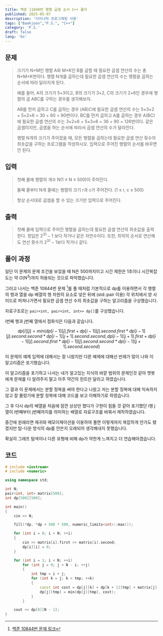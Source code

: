 ```yaml
---
title: 백준 11049번 행렬 곱셈 순서 C++ 풀이
published: 2025-05-07
description: '다이나믹 프로그래밍 사용'
tags: ["Baekjoon","P.S.", "C++"]
category: 'P.S.'
draft: false 
lang: 'ko'
---
```


## 문제
>
> 크기가 N×M인 행렬 A와 M×K인 B를 곱할 때 필요한 곱셈 연산의 수는 총 N×M×K번이다. 행렬 N개를 곱하는데 필요한 곱셈 연산의 수는
> 행렬을 곱하는 순서에 따라 달라지게 된다.
>
> 예를 들어, A의 크기가 5×3이고, B의 크기가 3×2, C의 크기가 2×6인 경우에 행렬의 곱 ABC를 구하는 경우를 생각해보자.
>
> AB를 먼저 곱하고 C를 곱하는 경우 (AB)C에 필요한 곱셈 연산의 수는 5×3×2 + 5×2×6 = 30 + 60 = 90번이다.
> BC를 먼저 곱하고 A를 곱하는 경우 A(BC)에 필요한 곱셈 연산의 수는 3×2×6 + 5×3×6 = 36 + 90 = 126번이다.
> 같은 곱셈이지만, 곱셈을 하는 순서에 따라서 곱셈 연산의 수가 달라진다.
>
> 행렬 N개의 크기가 주어졌을 때, 모든 행렬을 곱하는데 필요한 곱셈 연산 횟수의 최솟값을 구하는 프로그램을 작성하시오. 입력으로 주어진 행렬의
> 순서를 바꾸면 안 된다.

## 입력

>첫째 줄에 행렬의 개수 N(1 ≤ N ≤ 500)이 주어진다.
>
>둘째 줄부터 N개 줄에는 행렬의 크기 r과 c가 주어진다. (1 ≤ r, c ≤ 500)
>
>항상 순서대로 곱셈을 할 수 있는 크기만 입력으로 주어진다.

## 출력

>첫째 줄에 입력으로 주어진 행렬을 곱하는데 필요한 곱셈 연산의 최솟값을 출력한다. 정답은 $2^{31}-1$ 보다 작거나 같은 자연수이다.
>또한, 최악의 순서로 연산해도 연산 횟수가 $2^{31}-1$보다 작거나 같다.
>
## 풀이 과정

일단 이 문제의 문제 조건을 보았을 때 N은 500까지이고 시간 제한은 1초이니 시간복잡도는 약 $O(N^3)$까지 허용되는 것으로 파악했습니다.

그러고 나서는 백준 10844번 문제 [^1]를 풀 때처럼 기본적으로 dp를 이용하면서 각 행렬의 행과 열을 dp 배열의 행 차원의 요소로 넣은
뒤에 (std::pair 이용) 각 위치에서 양 사이드로 퍼져나가면서 필요한 곱셈 연산 수의 최솟값을 구하는 알고리즘을 구상했습니다.

자료구조로는 `pair<int, pair<int, int>> dp[]`를 구상했습니다.

i번째 행과 j번째 열에서 점화식은 다음과 같습니다.

 $$dp[i][j]=min(dp[i - 1][j].first + dp[i - 1][j].second.first * dp[i - 1][j].second.second * dp[i - 1][j + 1].second.second,dp[i - 1][j + 1].first + dp[i - 1][j].second.first * dp[i - 1][j].second.second * dp[i - 1][j + 1].second.second)$$

이 문제의 예제 입력에 대해서는 잘 나왔지만 다른 예제에 대해선 반례가 많이 나와 이 알고리즘은 포기했습니다.

이 알고리즘을 포기하고 나서는 내가 알고있는 지식의 바깥 범위의 문제인것 같아 챗봇에게 문제를 다 알려주지 말고 아주 약간의 힌트만 달라고 하였습니다.

그 결과 이 문제에서는 분할 정복을 써야 한다고 나왔고 저는 분할 정복에 대해 익숙하지 않고 잘 몰랐기에 분할 정복에 대해 코드를 보고
이해하기로 하였습니다.

그 후 다시 dp의 배열을 처음에 잠깐 상상만 했다가 구현이 힘들 것 같아 포기했던 i행 j열이 i번째부터 j번째까지를 의미하는 배열로 자료구조를
바꿔서 제작하였습니다.

중간에 원래라면 재귀와 메모이제이션을 이용하여 풀면 이렇게까지 복잡하게 안가도 됐겠지만 탑-다운 방식의 dp를 안쓴지 오래되어 생각해내지 못했습니다.

확실히 그래프 탐색이나 다른 유형에 비해 dp가 약한게 느껴지고 더 연습해야겠습니다.

[^1]: [백준 10844번 문제 링크](https://www.acmicpc.net/problem/10844)

## 코드

```cpp
# include <iostream>
# include <numeric>

using namespace std;

int N;
pair<int, int> matrix[500];
int dp[500][500];

int main()
{
    cin >> N;

    fill(*dp, *dp + 500 * 500, numeric_limits<int>::max());

    for (int i = 0; i < N; ++i)
    {
        cin >> matrix[i].first >> matrix[i].second;
        dp[i][i] = 0;
    }

    for (int i = 1; i < N; ++i)
        for (int j = 0; j < N - i; ++j)
        {
            int tmp = i + j;
            for (int k = j; k < tmp; ++k)
            {
                const int cost = dp[j][k] + dp[k + 1][tmp] + matrix[j].first * matrix[k].second * matrix[tmp].second;
                dp[j][tmp] = min(dp[j][tmp], cost);
            }
        }

    cout << dp[0][N - 1];
}
```
